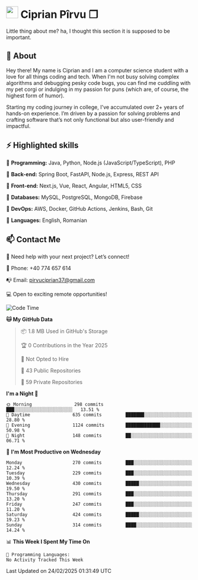 # <img height="32px" src="https://user-images.githubusercontent.com/74038190/216122041-518ac897-8d92-4c6b-9b3f-ca01dcaf38ee.png"> Ciprian Pîrvu ❐ </h1>

Little thing about me? ha, I thought this section it is supposed to be important.

## 🧐 About

Hey there! My name is Ciprian and I am a computer science student with a love for all things coding and tech. When I'm not busy solving complex algorithms and debugging pesky code bugs, you can find me cuddling with my pet corgi or indulging in my passion for puns (which are, of course, the highest form of humor).

Starting my coding journey in college, I've accumulated over 2+ years of hands-on experience. I’m driven by a passion for solving problems and crafting software that’s not only functional but also user-friendly and impactful.


## ⚡ Highlighted skills

🎯 **Programming:** Java, Python, Node.js (JavaScript/TypeScript), PHP

🎯 **Back-end:** Spring Boot, FastAPI, Node.js, Express, REST API

🎯 **Front-end:** Next.js, Vue, React, Angular, HTML5, CSS

🎯 **Databases:** MySQL, PostgreSQL, MongoDB, Firebase

🎯 **DevOps:** AWS, Docker, GitHub Actions, Jenkins, Bash, Git

🎯 **Languages:** English, Romanian



## 📫 Contact Me

🤝 Need help with your next project? Let’s connect!

📱 Phone: +40 774 657 614

📭 Email: pirvuciprian37@gmail.com


💻 Open to exciting remote opportunities!

<!--START_SECTION:waka-->
![Code Time](http://img.shields.io/badge/Code%20Time-2%2C274%20hrs%2025%20mins-blue)

**🐱 My GitHub Data** 

> 📦 1.8 MB Used in GitHub's Storage 
 > 
> 🏆 0 Contributions in the Year 2025
 > 
> 🚫 Not Opted to Hire
 > 
> 📜 43 Public Repositories 
 > 
> 🔑 59 Private Repositories 
 > 
**I'm a Night 🦉** 

```text
🌞 Morning                298 commits         ███░░░░░░░░░░░░░░░░░░░░░░   13.51 % 
🌆 Daytime                635 commits         ███████░░░░░░░░░░░░░░░░░░   28.80 % 
🌃 Evening                1124 commits        █████████████░░░░░░░░░░░░   50.98 % 
🌙 Night                  148 commits         ██░░░░░░░░░░░░░░░░░░░░░░░   06.71 % 
```
📅 **I'm Most Productive on Wednesday** 

```text
Monday                   270 commits         ███░░░░░░░░░░░░░░░░░░░░░░   12.24 % 
Tuesday                  229 commits         ███░░░░░░░░░░░░░░░░░░░░░░   10.39 % 
Wednesday                430 commits         █████░░░░░░░░░░░░░░░░░░░░   19.50 % 
Thursday                 291 commits         ███░░░░░░░░░░░░░░░░░░░░░░   13.20 % 
Friday                   247 commits         ███░░░░░░░░░░░░░░░░░░░░░░   11.20 % 
Saturday                 424 commits         █████░░░░░░░░░░░░░░░░░░░░   19.23 % 
Sunday                   314 commits         ████░░░░░░░░░░░░░░░░░░░░░   14.24 % 
```


📊 **This Week I Spent My Time On** 

```text
💬 Programming Languages: 
No Activity Tracked This Week
```


 Last Updated on 24/02/2025 01:31:49 UTC
<!--END_SECTION:waka-->
